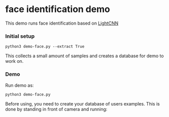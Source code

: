 # face identification demo

This demo runs face identification based on [LightCNN](https://github.com/AlfredXiangWu/LightCNN/)


### Initial setup

`python3 demo-face.py --extract True`
 
 This collects a small amount of samples and creates a database for demo to work on.
 
 
### Demo
 
Run demo as:

`python3 demo-face.py`

Before using, you need to create your database of users examples. This is done by standing in front of camera and running: